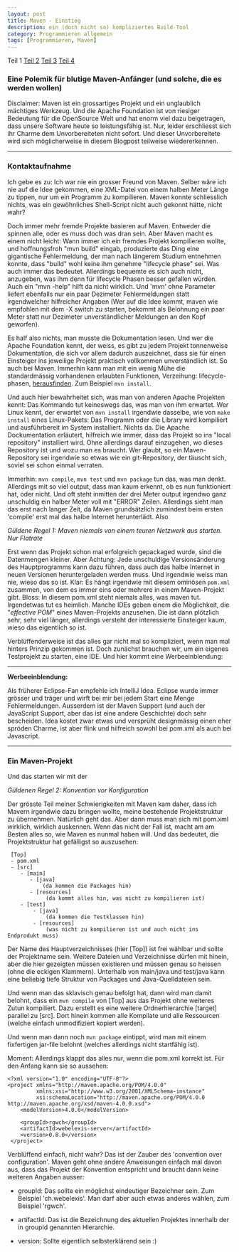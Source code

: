 ```yaml
---
layout: post
title: Maven - Einstieg
description: ein (doch nicht so) kompliziertes Build-Tool
category: Programmieren allgemein
tags: [Programmieren, Maven]
---
```


Teil 1 [Teil 2](/2015/07/pom) [Teil 3](/2015/07/configuration) [Teil 4](/2015/07/maven-plugin)

### Eine Polemik für blutige Maven-Anfänger (und solche, die es werden wollen)

Disclaimer: Maven ist ein grossartiges Projekt und ein unglaublich mächtiges Werkzeug. Und die Apache Foundation ist von riesiger Bedeutung
für die OpenSource Welt und hat enorm viel dazu beigetragen, dass unsere Software heute so leistungsfähig ist. Nur, leider erschliesst sich 
ihr Charme dem Unvorbereiteten nicht sofort. Und dieser Unvorbereitete wird sich möglicherweise in diesem Blogpost teilweise wiedererkennen.

---- 

### Kontaktaufnahme

Ich gebe es zu: Ich war nie ein grosser Freund von Maven. Selber wäre ich nie auf die Idee gekommen, eine XML-Datei von 
einem halben Meter Länge zu tippen, nur um ein Programm zu kompilieren. Maven konnte schliesslich nichts, was ein gewöhnliches Shell-Script
nicht auch gekonnt hätte, nicht wahr?

Doch immer mehr fremde Projekte basieren auf Maven. Entweder die spinnen alle, oder es muss doch was dran sein. Aber Maven macht
es einem nicht leicht: Wann immer ich ein fremdes Projekt kompilieren wollte, und hoffnungsfroh "mvn build" eingab, produzierte das Ding 
eine gigantische Fehlermeldung, der man nach längerem Studium entnehmen konnte, dass "build" wohl keine ihm genehme "lifecycle phase" sei. Was auch immer das bedeutet. Allerdings
bequemte es sich auch nicht, anzugeben, was ihm denn für lifecycle Phasen besser gefallen würden. Auch ein "mvn -help" hilft da nicht wirklich. Und 'mvn' 
ohne Parameter liefert ebenfalls nur ein paar Dezimeter Fehlermeldungen statt irgendwelcher hilfreicher Angaben (Wer auf die Idee kommt, maven wie empfohlen
mit dem -X switch zu starten, bekommt als Belohnung ein paar Meter statt nur Dezimeter unverständlicher Meldungen an den Kopf geworfen). 

Es half also nichts, man musste die Dokumentation lesen. Und wer die Apache Foundation kennt, der weiss, es gibt zu jedem Projekt tonnenweise
Dokumentation, die sich vor allem dadurch auszeichnet, dass sie für einen Einsteiger ins jeweilige Projekt praktisch vollkommen unverständlich ist. So auch bei
Maven. Immerhin kann man mit ein wenig Mühe die standardmässig vorhandenen erlaubten Funktionen, Verzeihung: lifecycle-phasen, [herausfinden](https://maven.apache.org/run-maven/index.html#Quick_Start).
 Zum Beispiel `mvn install`.

Und auch hier bewahrheitet sich, was man von anderen Apache Projekten kennt: Das Kommando tut keineswegs das, was man von ihm erwartet. Wer Linux kennt, der erwartet von 
`mvn install` irgendwie dasselbe, wie von `make install` eines Linux-Pakets: Das Programm oder die Library wird kompiliert und ausführbereit im System installiert. Nichts da. Die Apache
Dockumentation erläutert, hilfreich wie immer, dass das Projekt so ins "local repository" installiert wird. Ohne allerdings darauf einzugehen, wo dieses Repository ist und 
wozu man es braucht. Wer glaubt, so ein Maven-Repository sei irgendwie so etwas wie ein git-Repository, der täuscht sich, soviel sei schon einmal verraten.

Immerhin: `mvn compile`, `mvn test` und `mvn package` tun das, was man denkt. Allerdings mit so viel output, dass man kaum erkennt, ob es nun funktioniert hat, oder nicht. 
Und oft steht inmitten der drei Meter output irgendwo ganz unschuldig ein halber Meter voll mit "ERROR" Zeilen. Allerdings sieht man das erst nach langer Zeit, da Maven grundsätzlich zumindest beim ersten 'compile' erst mal das halbe Internet herunterlädt. Also 

*Güldene Regel 1: Maven niemals von einem teuren Netzwerk aus starten. Nur Flatrate*

Erst wenn das Projekt schon mal erfolgreich gepackaged wurde, sind die Datenmengen kleiner. Aber Achtung: Jede unschuldige Versionsänderung
 des Hauptprogramms kann dazu führen, dass auch das halbe Internet in neuen Versionen heruntergeladen werden muss. Und irgendwie weiss man 
 nie, wieso das so ist. Klar: Es hängt irgendwie mit diesem ominösen `pom.xml` zusammen, von dem es immer eins oder mehrere in einem Maven-Projekt
 gibt. Bloss: In diesem pom.xml steht niemals alles, was maven tut. Irgendetwas tut es heimlich. Manche IDEs geben einem die Möglichkeit, die "*effective POM*"
  eines Maven-Projekts anzusehen. Die ist dann plötzlich sehr, sehr viel länger, allerdings versteht der interessierte Einsteiger kaum, wieso das eigentlich so ist.
 
Verblüffenderweise ist das alles gar nicht mal so kompliziert, wenn man mal hinters Prinzip gekommen ist. Doch zunächst brauchen wir, um ein eigenes Testprojekt zu starten, eine IDE. Und hier kommt eine Werbeeinblendung:

 
-----

**Werbeeinblendung:**
 
 Als früherer Eclipse-Fan empfehle ich IntelliJ Idea. Eclipse wurde immer grösser und träger und wirft bei mir bei jedem Start eine Menge Fehlermeldungen. 
 Ausserdem ist der Maven Support  (und auch der JavaScript Support, aber das ist eine andere Geschichte) doch sehr bescheiden.
 Idea kostet zwar etwas und versprüht designmässig einen eher spröden Charme, ist aber flink und hilfreich sowohl bei pom.xml als auch bei Javascript.


----


### Ein Maven-Projekt

Und das starten wir mit der

*Güldenen Regel 2: Konvention vor Konfiguration*


Der grösste Teil meiner Schwierigkeiten mit Maven kam daher, dass ich Mavern irgendwie dazu bringen wollte, meine bestehende Projektstruktur zu übernehmen. Natürlich geht das. Aber dann muss man sich mit pom.xml wirklich, wirklich auskennen. Wenn das nicht der Fall ist, macht am am Besten alles so, wie Maven es nunmal haben will. Und das bedeutet, die Projektstruktur hat gefälligst so auszusehen:


     [Top]
     - pom.xml
     - [src]
        - [main]
           - [java]
               (da kommen die Packages hin)
           - [resources]
                (da kommt alles hin, was nicht zu kompilieren ist)
        - [test]
            - [java]
                (da kommen die Testklassen hin)
            - [resources]
                (was nicht zu kompilieren ist und auch nicht ins Endprodukt muss)
      

Der Name des Hauptverzeichnisses (hier [Top]) ist frei wählbar und sollte der Projektname sein. Weitere Dateien und Verzeichnisse dürfen mit hinein, 
aber die hier gezeigten müssen existieren und müssen genau so heissen (ohne die eckigen Klammern). Unterhalb von main/java und test/java kann eine beliebig tiefe Struktur von Packages und Java-Quelldateien sein. 

Und wenn man das sklavisch genau befolgt hat, dann wird man damit belohnt, dass ein `mvn compile` von [Top] aus das Projekt ohne weiteres Zutun kompiliert. Dazu erstellt es eine weitere Ordnerhierarchie [target] parallel zu [src]. Dort hinein kommen alle Kompilate und alle Ressourcen (welche einfach unmodifiziert kopiert werden).
 
 Und wenn man dann noch `mvn package` eintippt, wird man mit einem fixfertigen jar-file belohnt (welches allerdings nicht startfähig ist).
 
Moment: Allerdings klappt das alles nur, wenn die pom.xml korrekt ist. Für den Anfang kann sie so aussehen:

    <?xml version="1.0" encoding="UTF-8"?>
    <project xmlns="http://maven.apache.org/POM/4.0.0"
             xmlns:xsi="http://www.w3.org/2001/XMLSchema-instance"
             xsi:schemaLocation="http://maven.apache.org/POM/4.0.0 http://maven.apache.org/xsd/maven-4.0.0.xsd">
        <modelVersion>4.0.0</modelVersion>
    
        <groupId>rgwch</groupId>
        <artifactId>webelexis-server</artifactId>
        <version>0.8.0</version>
     </project>

Verblüffend einfach, nicht wahr? Das ist der Zauber des 'convention over configuration'. Maven geht ohne andere Anweisungen einfach mal davon aus, dass das Projekt der 
Konvention entspricht und braucht dann keine weiteren Angaben ausser:

* groupId: Das sollte ein möglichst eindeutiger Bezeichner sein. Zum Beispiel 'ch.webelexis'. Man darf aber auch etwas anderes wählen, zum Beispiel 'rgwch'.

* artifactId: Das ist die Bezeichnung des aktuellen Projektes innerhalb der in groupId genannten Hierarchie.

* version: Sollte eigentlich selbsterklärend sein :)

